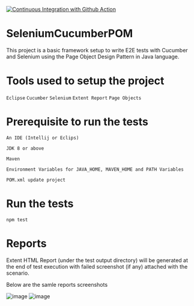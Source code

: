[![Continuous Integration with Github Action](https://github.com/PrinceSoni83/SeleniumCucumberPOM/actions/workflows/maven.yml/badge.svg)](https://github.com/PrinceSoni83/SeleniumCucumberPOM/actions/workflows/maven.yml)
# SeleniumCucumberPOM


This project is a basic framework setup to write E2E tests with Cucumber and Selenium using the Page Object Design Pattern in Java language.

# Tools used to setup the project
  `Eclipse`
  `Cucumber`
  `Selenium`
  `Extent Report`
  `Page Objects`
  

# Prerequisite to run the tests
  `An IDE (Intellij or Eclips) `
  
  `JDK 8 or above`
   
  `Maven`
    
  `Environment Variables for JAVA_HOME, MAVEN_HOME and PATH Variables`
    
  `POM.xml update project`

# Run the tests
  ` npm test `

# Reports
  Extent HTML Report (under the test output directory) will be generated at the end of test execution with failed screenshot (if any) attached with the scenario. 
  
  Below are the samle reports screenshots
  
![image](https://user-images.githubusercontent.com/45149557/136865699-4eb4aec3-15ad-4360-bd85-fd9a3f91c818.png)
![image](https://user-images.githubusercontent.com/45149557/136865782-3d3ef3c7-4fb1-4188-9714-6f7c51784a95.png)

